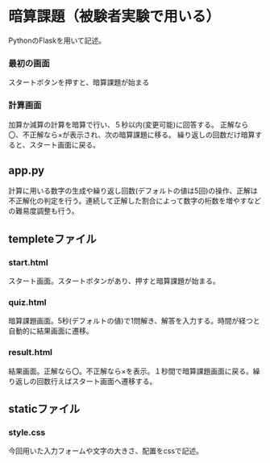 # 暗算課題（被験者実験で用いる）

PythonのFlaskを用いて記述。

### 最初の画面
スタートボタンを押すと、暗算課題が始まる

### 計算画面
加算か減算の計算を暗算で行い、５秒以内(変更可能)に回答する。
正解なら〇、不正解なら×が表示され、次の暗算課題に移る。
繰り返しの回数だけ暗算すると、スタート画面に戻る。


## app.py

計算に用いる数字の生成や繰り返し回数(デフォルトの値は5回)の操作、正解は不正解化の判定を行う。連続して正解した割合によって数字の桁数を増やすなどの難易度調整も行う。


## templeteファイル

### start.html
スタート画面。スタートボタンがあり、押すと暗算課題が始まる。

### quiz.html
暗算課題画面。5秒(デフォルトの値)で1問解き、解答を入力する。時間が経つと自動的に結果画面に遷移。

### result.html
結果画面。正解なら〇。不正解なら×を表示。１秒間で暗算課題画面に戻る。繰り返しの回数行えばスタート画面へ遷移する。


## staticファイル

### style.css
今回用いた入力フォームや文字の大きさ、配置をcssで記述。
